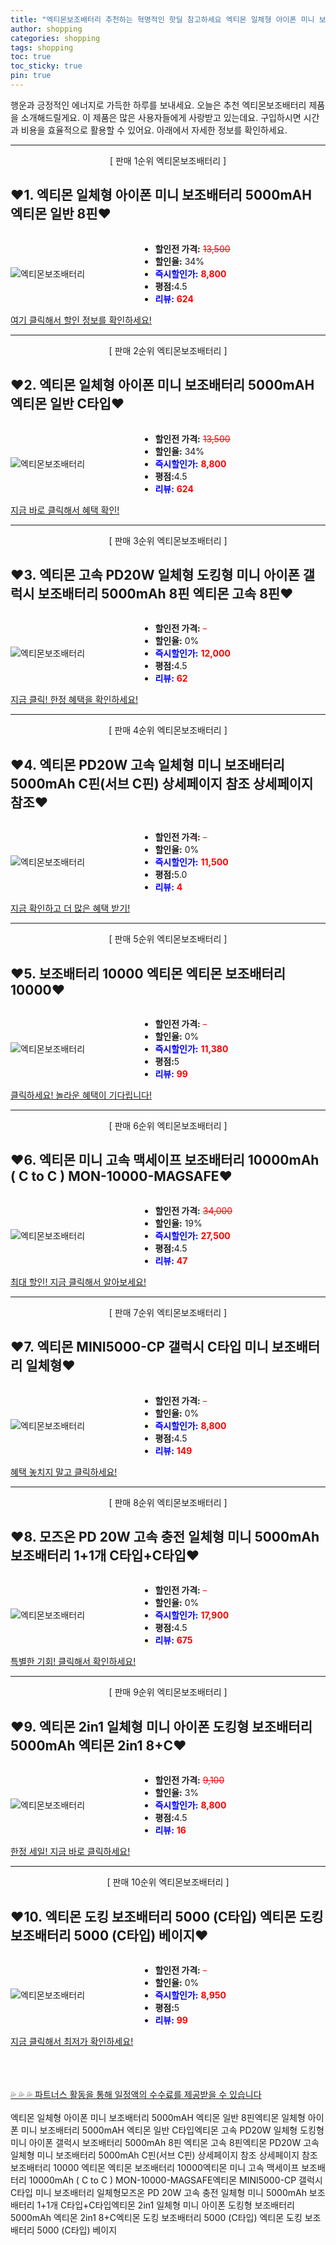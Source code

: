 ```yaml
---
title: "엑티몬보조배터리 추천하는 혁명적인 핫딜 참고하세요 엑티몬 일체형 아이폰 미니 보조배터리"
author: shopping
categories: shopping
tags: shopping
toc: true
toc_sticky: true
pin: true
---
```

행운과 긍정적인 에너지로 가득한 하루를 보내세요. 오늘은 추천 엑티몬보조배터리 제품을 소개해드릴게요. 이 제품은 많은 사용자들에게 사랑받고 있는데요. 구입하시면 시간과 비용을 효율적으로 활용할 수 있어요. 아래에서 자세한 정보를 확인하세요.

---
<p class="toplist" style="margin: 0 auto; display: block; width: fit-content;">[ 판매 1순위 엑티몬보조배터리 ]</p>

<h2><strong>❤️1. 엑티몬 일체형 아이폰 미니 보조배터리 5000mAH 엑티몬 일반 8핀❤️</strong></h2>

<div style="display: flex; align-items: center;">
    <div style="flex: 0.4;">
        <img src="https://thumbnail7.coupangcdn.com/thumbnails/remote/230x230ex/image/vendor_inventory/6bb0/86ed5ade41d941e2b6270e4229fe7481e8627b0c0f719665e253e7b82404.png" alt="엑티몬보조배터리" style="max-width: 100%;">
    </div>
    <div style="flex: 0.6; margin-left: 10px;">
        <ul>
            <li><strong>할인전 가격:</strong> <del style="color: red;">13,500</del></li>
            <li><strong>할인율:</strong> 34%</li>
            <li><span style='color:blue'><strong>즉시할인가:</strong></span> <span style='color:red'><strong>8,800</strong></span></li>
            <li><strong>평점:</strong>4.5</li>
            <li><span style='color:blue'><strong>리뷰:</strong></span> <span style='color:red'><strong>624</strong></span></li>
        </ul>
    </div>
</div>
<div class="center">
    <a href="https://William4Davisa.github.io?lptag=AF9450613&subid=githubio&pageKey=7079763812&traceid=V0-153&itemId=17607989467&vendorItemId=84774107932" class="myButton">
        여기 클릭해서 할인 정보를 확인하세요!
    </a>
</div>


---
<p class="toplist" style="margin: 0 auto; display: block; width: fit-content;">[ 판매 2순위 엑티몬보조배터리 ]</p>

<h2><strong>❤️2. 엑티몬 일체형 아이폰 미니 보조배터리 5000mAH 엑티몬 일반 C타입❤️</strong></h2>

<div style="display: flex; align-items: center;">
    <div style="flex: 0.4;">
        <img src="https://thumbnail8.coupangcdn.com/thumbnails/remote/230x230ex/image/vendor_inventory/1442/1527661d4bb2c953dff8fd76d3d92bca50c3d560c0d9f6dbe0240e03e83a.png" alt="엑티몬보조배터리" style="max-width: 100%;">
    </div>
    <div style="flex: 0.6; margin-left: 10px;">
        <ul>
            <li><strong>할인전 가격:</strong> <del style="color: red;">13,500</del></li>
            <li><strong>할인율:</strong> 34%</li>
            <li><span style='color:blue'><strong>즉시할인가:</strong></span> <span style='color:red'><strong>8,800</strong></span></li>
            <li><strong>평점:</strong>4.5</li>
            <li><span style='color:blue'><strong>리뷰:</strong></span> <span style='color:red'><strong>624</strong></span></li>
        </ul>
    </div>
</div>
<div class="center">
    <a href="https://William4Davisa.github.io?lptag=AF9450613&subid=githubio&pageKey=7079763812&traceid=V0-153&itemId=17607989466&vendorItemId=84774107930" class="myButton">
        지금 바로 클릭해서 혜택 확인!
    </a>
</div>


---
<p class="toplist" style="margin: 0 auto; display: block; width: fit-content;">[ 판매 3순위 엑티몬보조배터리 ]</p>

<h2><strong>❤️3. 엑티몬 고속 PD20W 일체형 도킹형 미니 아이폰 갤럭시 보조배터리 5000mAh 8핀 엑티몬 고속 8핀❤️</strong></h2>

<div style="display: flex; align-items: center;">
    <div style="flex: 0.4;">
        <img src="https://thumbnail10.coupangcdn.com/thumbnails/remote/230x230ex/image/vendor_inventory/6370/b8fc48b38d5f4a35866e62d3b329f9481e6271a6dcf6885ff63ccf0be819.jpg" alt="엑티몬보조배터리" style="max-width: 100%;">
    </div>
    <div style="flex: 0.6; margin-left: 10px;">
        <ul>
            <li><strong>할인전 가격:</strong> <del style="color: red;">-</del></li>
            <li><strong>할인율:</strong> 0%</li>
            <li><span style='color:blue'><strong>즉시할인가:</strong></span> <span style='color:red'><strong>12,000</strong></span></li>
            <li><strong>평점:</strong>4.5</li>
            <li><span style='color:blue'><strong>리뷰:</strong></span> <span style='color:red'><strong>62</strong></span></li>
        </ul>
    </div>
</div>
<div class="center">
    <a href="https://William4Davisa.github.io?lptag=AF9450613&subid=githubio&pageKey=7749225703&traceid=V0-153&itemId=20868770008&vendorItemId=87942025110" class="myButton">
        지금 클릭! 한정 혜택을 확인하세요!
    </a>
</div>


---
<p class="toplist" style="margin: 0 auto; display: block; width: fit-content;">[ 판매 4순위 엑티몬보조배터리 ]</p>

<h2><strong>❤️4. 엑티몬 PD20W 고속 일체형 미니 보조배터리 5000mAh C핀(서브 C핀) 상세페이지 참조 상세페이지 참조❤️</strong></h2>

<div style="display: flex; align-items: center;">
    <div style="flex: 0.4;">
        <img src="https://thumbnail7.coupangcdn.com/thumbnails/remote/230x230ex/image/vendor_inventory/ee82/091f50d0da94b3de271f5638e54a8f1ff672586ba1f83d6c9a7c2c851066.jpg" alt="엑티몬보조배터리" style="max-width: 100%;">
    </div>
    <div style="flex: 0.6; margin-left: 10px;">
        <ul>
            <li><strong>할인전 가격:</strong> <del style="color: red;">-</del></li>
            <li><strong>할인율:</strong> 0%</li>
            <li><span style='color:blue'><strong>즉시할인가:</strong></span> <span style='color:red'><strong>11,500</strong></span></li>
            <li><strong>평점:</strong>5.0</li>
            <li><span style='color:blue'><strong>리뷰:</strong></span> <span style='color:red'><strong>4</strong></span></li>
        </ul>
    </div>
</div>
<div class="center">
    <a href="https://William4Davisa.github.io?lptag=AF9450613&subid=githubio&pageKey=8008475679&traceid=V0-153&itemId=22333357735&vendorItemId=89380959801" class="myButton">
        지금 확인하고 더 많은 혜택 받기!
    </a>
</div>


---
<p class="toplist" style="margin: 0 auto; display: block; width: fit-content;">[ 판매 5순위 엑티몬보조배터리 ]</p>

<h2><strong>❤️5. 보조배터리 10000 엑티몬 엑티몬 보조배터리 10000❤️</strong></h2>

<div style="display: flex; align-items: center;">
    <div style="flex: 0.4;">
        <img src="https://thumbnail7.coupangcdn.com/thumbnails/remote/230x230ex/image/vendor_inventory/6ffd/6b27a13ff20b5268922787db71e77ae62dfa5850e2f468c9c5aa943624ad.png" alt="엑티몬보조배터리" style="max-width: 100%;">
    </div>
    <div style="flex: 0.6; margin-left: 10px;">
        <ul>
            <li><strong>할인전 가격:</strong> <del style="color: red;">-</del></li>
            <li><strong>할인율:</strong> 0%</li>
            <li><span style='color:blue'><strong>즉시할인가:</strong></span> <span style='color:red'><strong>11,380</strong></span></li>
            <li><strong>평점:</strong>5</li>
            <li><span style='color:blue'><strong>리뷰:</strong></span> <span style='color:red'><strong>99</strong></span></li>
        </ul>
    </div>
</div>
<div class="center">
    <a href="https://William4Davisa.github.io?lptag=AF9450613&subid=githubio&pageKey=8023853414&traceid=V0-153&itemId=22423117890&vendorItemId=90665215798" class="myButton">
        클릭하세요! 놀라운 혜택이 기다립니다!
    </a>
</div>


---
<p class="toplist" style="margin: 0 auto; display: block; width: fit-content;">[ 판매 6순위 엑티몬보조배터리 ]</p>

<h2><strong>❤️6. 엑티몬 미니 고속 맥세이프 보조배터리 10000mAh ( C to C ) MON-10000-MAGSAFE❤️</strong></h2>

<div style="display: flex; align-items: center;">
    <div style="flex: 0.4;">
        <img src="https://thumbnail10.coupangcdn.com/thumbnails/remote/230x230ex/image/vendor_inventory/92d9/b33b3a09d8a01d1d8dba68687d11506dbf788ced3771549f33caacedc601.jpg" alt="엑티몬보조배터리" style="max-width: 100%;">
    </div>
    <div style="flex: 0.6; margin-left: 10px;">
        <ul>
            <li><strong>할인전 가격:</strong> <del style="color: red;">34,000</del></li>
            <li><strong>할인율:</strong> 19%</li>
            <li><span style='color:blue'><strong>즉시할인가:</strong></span> <span style='color:red'><strong>27,500</strong></span></li>
            <li><strong>평점:</strong>4.5</li>
            <li><span style='color:blue'><strong>리뷰:</strong></span> <span style='color:red'><strong>47</strong></span></li>
        </ul>
    </div>
</div>
<div class="center">
    <a href="https://William4Davisa.github.io?lptag=AF9450613&subid=githubio&pageKey=7110581943&traceid=V0-153&itemId=17774191467&vendorItemId=84938352183" class="myButton">
        최대 할인! 지금 클릭해서 알아보세요!
    </a>
</div>


---
<p class="toplist" style="margin: 0 auto; display: block; width: fit-content;">[ 판매 7순위 엑티몬보조배터리 ]</p>

<h2><strong>❤️7. 엑티몬 MINI5000-CP 갤럭시 C타입 미니 보조배터리 일체형❤️</strong></h2>

<div style="display: flex; align-items: center;">
    <div style="flex: 0.4;">
        <img src="https://thumbnail7.coupangcdn.com/thumbnails/remote/230x230ex/image/vendor_inventory/f2f4/e90b930676552860a6bedcdfa307b4e464480bac6defa7e36ad3a67ce12d.jpg" alt="엑티몬보조배터리" style="max-width: 100%;">
    </div>
    <div style="flex: 0.6; margin-left: 10px;">
        <ul>
            <li><strong>할인전 가격:</strong> <del style="color: red;">-</del></li>
            <li><strong>할인율:</strong> 0%</li>
            <li><span style='color:blue'><strong>즉시할인가:</strong></span> <span style='color:red'><strong>8,800</strong></span></li>
            <li><strong>평점:</strong>4.5</li>
            <li><span style='color:blue'><strong>리뷰:</strong></span> <span style='color:red'><strong>149</strong></span></li>
        </ul>
    </div>
</div>
<div class="center">
    <a href="https://William4Davisa.github.io?lptag=AF9450613&subid=githubio&pageKey=5548196573&traceid=V0-153&itemId=8758689648&vendorItemId=90026765791" class="myButton">
        혜택 놓치지 말고 클릭하세요!
    </a>
</div>


---
<p class="toplist" style="margin: 0 auto; display: block; width: fit-content;">[ 판매 8순위 엑티몬보조배터리 ]</p>

<h2><strong>❤️8. 모즈온 PD 20W 고속 충전 일체형 미니 5000mAh 보조배터리 1+1개 C타입+C타입❤️</strong></h2>

<div style="display: flex; align-items: center;">
    <div style="flex: 0.4;">
        <img src="https://thumbnail6.coupangcdn.com/thumbnails/remote/230x230ex/image/vendor_inventory/a550/553131af011e47f694d418b668f596ed5a3a91a8f5306ddf38eabe98350c.jpg" alt="엑티몬보조배터리" style="max-width: 100%;">
    </div>
    <div style="flex: 0.6; margin-left: 10px;">
        <ul>
            <li><strong>할인전 가격:</strong> <del style="color: red;">-</del></li>
            <li><strong>할인율:</strong> 0%</li>
            <li><span style='color:blue'><strong>즉시할인가:</strong></span> <span style='color:red'><strong>17,900</strong></span></li>
            <li><strong>평점:</strong>4.5</li>
            <li><span style='color:blue'><strong>리뷰:</strong></span> <span style='color:red'><strong>675</strong></span></li>
        </ul>
    </div>
</div>
<div class="center">
    <a href="https://William4Davisa.github.io?lptag=AF9450613&subid=githubio&pageKey=7445293600&traceid=V0-153&itemId=19369946182&vendorItemId=86482756233" class="myButton">
        특별한 기회! 클릭해서 확인하세요!
    </a>
</div>


---
<p class="toplist" style="margin: 0 auto; display: block; width: fit-content;">[ 판매 9순위 엑티몬보조배터리 ]</p>

<h2><strong>❤️9. 엑티몬 2in1 일체형 미니 아이폰 도킹형 보조배터리 5000mAh 엑티몬 2in1 8+C❤️</strong></h2>

<div style="display: flex; align-items: center;">
    <div style="flex: 0.4;">
        <img src="https://thumbnail6.coupangcdn.com/thumbnails/remote/230x230ex/image/vendor_inventory/495d/faabc50477cbcc4a27049499e62d458eddab1355db4f4718ba8d9e0bbbd9.jpg" alt="엑티몬보조배터리" style="max-width: 100%;">
    </div>
    <div style="flex: 0.6; margin-left: 10px;">
        <ul>
            <li><strong>할인전 가격:</strong> <del style="color: red;">9,100</del></li>
            <li><strong>할인율:</strong> 3%</li>
            <li><span style='color:blue'><strong>즉시할인가:</strong></span> <span style='color:red'><strong>8,800</strong></span></li>
            <li><strong>평점:</strong>4.5</li>
            <li><span style='color:blue'><strong>리뷰:</strong></span> <span style='color:red'><strong>16</strong></span></li>
        </ul>
    </div>
</div>
<div class="center">
    <a href="https://William4Davisa.github.io?lptag=AF9450613&subid=githubio&pageKey=7851972420&traceid=V0-153&itemId=21403899013&vendorItemId=88460496381" class="myButton">
        한정 세일! 지금 바로 클릭하세요!
    </a>
</div>


---
<p class="toplist" style="margin: 0 auto; display: block; width: fit-content;">[ 판매 10순위 엑티몬보조배터리 ]</p>

<h2><strong>❤️10. 엑티몬 도킹 보조배터리 5000 (C타입) 엑티몬 도킹 보조배터리 5000 (C타입) 베이지❤️</strong></h2>

<div style="display: flex; align-items: center;">
    <div style="flex: 0.4;">
        <img src="https://thumbnail9.coupangcdn.com/thumbnails/remote/230x230ex/image/vendor_inventory/307e/f571fef0af549f2be26078e4a9c8e6efd0c6fcf206a298c92c8353af31fe.jpg" alt="엑티몬보조배터리" style="max-width: 100%;">
    </div>
    <div style="flex: 0.6; margin-left: 10px;">
        <ul>
            <li><strong>할인전 가격:</strong> <del style="color: red;">-</del></li>
            <li><strong>할인율:</strong> 0%</li>
            <li><span style='color:blue'><strong>즉시할인가:</strong></span> <span style='color:red'><strong>8,950</strong></span></li>
            <li><strong>평점:</strong>5</li>
            <li><span style='color:blue'><strong>리뷰:</strong></span> <span style='color:red'><strong>99</strong></span></li>
        </ul>
    </div>
</div>
<div class="center">
    <a href="https://William4Davisa.github.io?lptag=AF9450613&subid=githubio&pageKey=7953160900&traceid=V0-153&itemId=21962391843&vendorItemId=90099717256" class="myButton">
        지금 클릭해서 최저가 확인하세요!
    </a>
</div>

<br><br><br>[💦 💦 💦 파트너스 활동을 통해 일정액의 수수료를 제공받을 수 있습니다](https://link.coupang.com/a/bcpT2c)<br><br>엑티몬 일체형 아이폰 미니 보조배터리 5000mAH 엑티몬 일반 8핀엑티몬 일체형 아이폰 미니 보조배터리 5000mAH 엑티몬 일반 C타입엑티몬 고속 PD20W 일체형 도킹형 미니 아이폰 갤럭시 보조배터리 5000mAh 8핀 엑티몬 고속 8핀엑티몬 PD20W 고속 일체형 미니 보조배터리 5000mAh C핀(서브 C핀) 상세페이지 참조 상세페이지 참조보조배터리 10000 엑티몬 엑티몬 보조배터리 10000엑티몬 미니 고속 맥세이프 보조배터리 10000mAh ( C to C ) MON-10000-MAGSAFE엑티몬 MINI5000-CP 갤럭시 C타입 미니 보조배터리 일체형모즈온 PD 20W 고속 충전 일체형 미니 5000mAh 보조배터리 1+1개 C타입+C타입엑티몬 2in1 일체형 미니 아이폰 도킹형 보조배터리 5000mAh 엑티몬 2in1 8+C엑티몬 도킹 보조배터리 5000 (C타입) 엑티몬 도킹 보조배터리 5000 (C타입) 베이지
